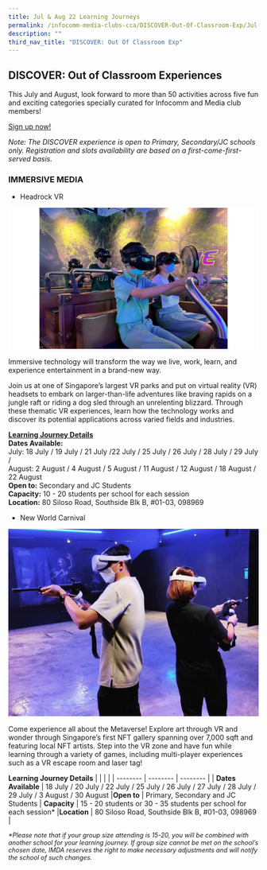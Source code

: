 ```yaml
---
title: Jul & Aug 22 Learning Journeys
permalink: /infocomm-media-clubs-cca/DISCOVER-Out-Of-Classroom-Exp/Jul-Aug-22
description: ""
third_nav_title: "DISCOVER: Out Of Classroom Exp"
---
```

## DISCOVER: Out of Classroom Experiences

This July and August, look forward to more than 50 activities across five fun and exciting categories specially curated for Infocomm and Media club members!

[Sign up now!]()

<i>Note: The DISCOVER experience is open to Primary, Secondary/JC schools only. Registration and slots availability are based on a first-come-first-served basis.</i>

### IMMERSIVE MEDIA
* Headrock VR

![](/images/Icmclub/HRVR1.jpg)

Immersive technology will transform the way we live, work, learn, and experience entertainment in a brand-new way. 

Join us at one of Singapore’s largest VR parks and put on virtual reality (VR) headsets to embark on larger-than-life adventures like braving rapids on a jungle raft or riding a dog sled through an unrelenting blizzard. Through these thematic VR experiences, learn how the technology works and discover its potential applications across varied fields and industries. 

**<u>Learning Journey Details</u>**
<br> **Dates Available:**     
 July: 18 July / 19 July /  21 July /22 July / 25 July / 26 July / 28 July / 29 July / 
<br>August: 2 August / 4 August / 5 August /   11 August / 12 August / 18 August /  22 August
<br>**Open to:** Secondary and JC Students 
<br>**Capacity:**  10 - 20 students per school for each session
<br>**Location:**  80 Siloso Road, Southside Blk B, #01-03, 098969 


* New World Carnival

![](/images/Icmclub/New%20World%20Carnival%201.jpg)

Come experience all about the Metaverse! Explore art through VR and wonder through Singapore’s first NFT gallery spanning over 7,000 sqft and featuring local NFT artists. Step into the VR zone and have fun while learning through a variety of games, including multi-player experiences such as a VR escape room and laser tag!

**Learning Journey Details**
|  |  | |
| -------- | -------- | -------- |
| **Dates Available**     | 18 July / 20 July /  22 July / 25 July / 26 July / 27 July / 28 July / 29 July / 3 August / 30 August 
|**Open to** | Primary, Secondary and JC Students 
| **Capacity** | 15 - 20 students or 30 - 35 students per school for each session*
|**Location** | 80 Siloso Road, Southside Blk B, #01-03, 098969 |

<i><p style="font-size:90%;"> *Please note that if your group size attending is 15-20, you will be combined with another school for your learning journey. If group size cannot be met on the school’s chosen date, IMDA reserves the right to make necessary adjustments and will notify the school of such changes.</i></p>